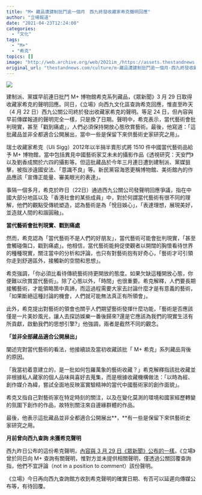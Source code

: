 ```yaml
---
title: "M+ 藏品遭建制批鬥逾一個月　西九終發收藏家希克聲明回應"
author: "立場報道"
date: "2021-04-23T12:24:00"
categories:
  - "文化"
tags:
  - "M+"
  - "希克"
topics: []
image: "http://web.archive.org/web/2021im_/https://assets.thestandnews.com/media/photos/M2B-05_UVzT8.png"
original_url: "thestandnews.com/culture/m-藏品遭建制批鬥逾一個月-西九終發收藏家希克聲明回應"
---
```

![](http://web.archive.org/web/2021im_/https://assets.thestandnews.com/media/photos/M2B-05_UVzT8.png)

建制派、黨媒早前連日批鬥 M+ 博物館希克系列藏品，《眾新聞》3 月 29 日取得收藏家希克的聲明回應。同日，《立場》向西九文化區查詢希克回應，惟直至昨天（4 月 22 日）西九公關公司終於發出收藏家希克的聲明。等足 24 日，但內容與早前傳媒報道的聲明完全一樣，只是換了日期。聲明中，希克表示，當代藝術會批判現實，甚至「戳到痛處」，人們必須保持開放心態欣賞藝術。最後，他寫道：「這批藏品並非全都適合公開展出，當中一些是保留下來供藝術史家研究之用」。

瑞士收藏家希克（Uli Sigg）2012年以半捐半賣形式將 1510 件中國當代藝術品給予 M+ 博物館，當中包括異見中國藝術家艾未未的攝影作品《透視研究：天安門》以及劉香成關於六四的攝影等。但這批藏品於今年三月連日遭到建制派、黨媒狙擊，被指涉違國安法、「意識不良」等。新民黨容海恩更稱博物館、美術館內的作品應該「宣傳正能量、審美眼光的表達」。

事隔一個多月，希克於昨日（22日）通過西九公關公司發聲明回應爭議，指在中國大部分地區以及「香港社會的某些成員」中，對於何謂當代藝術有很不同的理解，他們的觀點受傳統塑造，認為藝術是為「悅目娛心」，「表達理想，展現美好，並造就人間的和諧圓融」。

**當代藝術會批判現實、戳到痛處**

然而，希克認為「當代藝術不是人們的好朋友」，當代藝術可能會批判現實，「甚至會觸碰傷口，戳到痛處」。他相信，當代藝術能夠促使觀者以開闊的胸懷看待世界的種種現實，關注當中的分析和評論，也只有對藝術抱有好奇心，「藝術才可引領你走到舒適區外，接觸新的空間和思想」。

希克強調，「你必須比看待傳統藝術持更開放的態度。如果欠缺這種開放心態，你便難以欣賞當代藝術」。除了心態以外，「時間」也很重要。希克解釋，人們要長期接觸藝術，才能領略箇中真諦，而這過程需要大家去討論什麼才是有意義的藝術，「如果斷絕這種討論的機會，人們就可能無法真正有所領會」。

此外，希克提出對藝術的領會也關乎人們期望藝術發揮什麼功能，「藝術是否應該僅是一片美妙風光，讓人去探訪娛樂一番後歸來?還是它應該為我們的現實生活有所貢獻，啟動我們的思想引擎?」他強調，兩者是截然不同的觀念。

**「並非全部藏品適合公開展出」**

闡述完對當代藝術的看法，他接續談及當初收藏該批「 M+ 希克」系列藏品背後的原因。

「我當初着意建立的，是一批如何包羅萬象的藝術收藏？」希克解釋指該批收藏並非根據私人藏家的個人品味與喜好去蒐集，而是根據收藏機構做法：「以時為經、創作媒介為緯，嘗試全面地反映富實驗精神的當代中國藝術家的創作面貌」。

希克又指自己對藝術家在特定時刻的關注，以及在變化莫測的環境和國家經歷轉變的氛圍下創作的作品，故特別關注來自邊緣群體的作品。

最後，他表示這批藏品並非全都適合公開展出**，**有一些是保留下來供藝術史家研究之用。

**月前曾向西九查詢 未獲希克聲明**

西九昨日公布的這份希克聲明，[內容與 3 月 29 日《眾新聞》公布的一樣](http://web.archive.org/web/20211229102020/https://www.hkcnews.com/article/39752/%E5%B8%8C%E5%85%8B-39780/%E6%8D%90%E8%97%8F%E5%93%81%E7%B5%A6m%E6%94%B6%E8%97%8F%E5%AE%B6%E5%B8%8C%E5%85%8B%E7%99%BC%E8%81%B2%E6%98%8E%EF%BC%9A%E7%95%B6%E4%BB%A3%E8%97%9D%E8%A1%93%E6%89%B9%E5%88%A4%E7%8F%BE%E6%B3%81-%E9%A0%88%E9%96%8B%E6%94%BE%E6%89%8D%E9%AB%94%E6%9C%83%E6%96%B0%E6%80%9D%E7%B6%AD%EF%BC%88%E9%99%84%E8%81%B2%E6%98%8E%E4%B8%AD%E8%8B%B1%E5%85%A8%E6%96%87%EF%BC%89)。《立場》曾於同日向 M+ 查詢有關聲明，惟對方並未提供相關聲明，僅透過公關回覆查詢指，他們不宜評論（not in a position to comment）該份聲明。

《立場》今日再向西九查詢館方收到希克聲明的確實日期、有否可以延遲向傳媒公布等，有待回覆。
